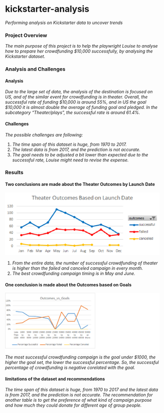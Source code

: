 # kickstarter-analysis
*Performing analysis on Kickstarter data to uncover trends*

### Project Overview
*The main purpose of this project is to help the playwright Louise to analyse how to prepare her crowdfunding $10,000 successfully, by analysing the Kickstarter dataset.*

### Analysis and Challenges

#### Analysis
*Due to the large set of data, the analysis of the destination is focused on US, and of the similar event for crowdfunding is in theater.
Overall, the successful rate of funding $10,000 is around 55%, and in US the goal $10,000 it is almost double the average of funding goal and pledged. In the subcategory “Theater/plays”, the successful rate is around 61.4%.*

#### Challenges
*The possible challenges are following:*
1. *The time span of this dataset is huge, from 1970 to 2017.*
2. *The latest data is from 2017, and the prediction is not accurate.*
3. *The goal needs to be adjusted a bit lower than expected due to the successful rate, Louise might need to revise the expense.*
### Results

#### Two conclusions are made about the Theater Outcomes by Launch Date 
![Outcomes_Vs_Launch Date](https://github.com/ivorfanning/kickstarter-analysis/blob/main/Theater_Outcomes_vs_Launch.png)
1. *From the entire data, the number of successful crowdfunding of theater is higher than the failed and canceled campaign in every month.*
2. *The best crowdfunding campaign timing is in May and June.*

#### One conclusion is made about the Outcomes based on Goals
![Outcomes_Vs_Goals](https://github.com/ivorfanning/kickstarter-analysis/blob/main/Outcomes_Vs_Goals.png)
*The most successful crowdfunding campaign is the goal under $1000, the higher the goal set, the lower the successful percentage. So, the successful percentage of crowdfunding is negative corelated with the goal.*

#### limitations of the dataset and recommendations
*The time span of this dataset is huge, from 1970 to 2017 and the latest   data is from 2017, and the prediction is not accurate.
The recommendation for another table is to get the preference of what kind of campaign purpose and how much they could donate for different age of group people.*
